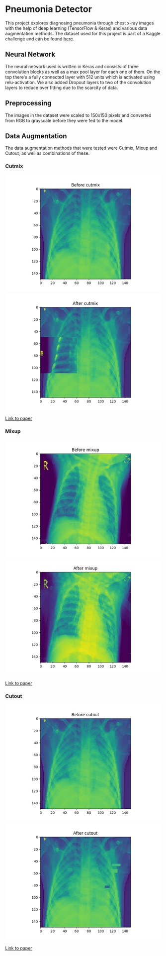 # Pneumonia Detector
This project explores diagnosing pneumonia through chest x-ray images with the help of deep 
learning (TensorFlow & Keras) and various data augmentation methods. The dataset used for this project is 
part of a Kaggle challenge and can be found [here](https://www.kaggle.com/paultimothymooney/chest-xray-pneumonia).

## Neural Network
The neural network used is written in Keras and consists of three convolution blocks as well as a max pool layer for each one of them.
On the top there's a fully connected layer with 512 units which is activated using relu-activation. 
We also added Dropout layers to two of the convolution layers to reduce over fitting due to the scarcity of data.

## Preprocessing
The images in the dataset were scaled to 150x150 pixels and converted from RGB to grayscale
before they were fed to the model. 

## Data Augmentation
The data augmentation methods that were tested were Cutmix, Mixup and Cutout, as well 
as combinations of these. 

### Cutmix
![Before Cutmix](images/before_cutmix.png)
![After Cutmix](images/after_cutmix.png)


[Link to paper]()

### Mixup
![Before Mixup](images/before_mixup.png)
![After Mixup](images/after_mixup.png)

[Link to paper]()

### Cutout
![Before Cutout](images/before_cutout.png)
![After Cutout](images/after_cutout.png)

[Link to paper]()

  
